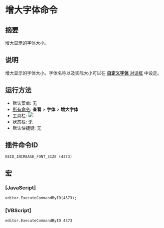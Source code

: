 # 增大字体命令

## 摘要

增大显示的字体大小。

## 说明

增大显示的字体大小。字体名称以及实际大小可以在 [**自定义字体** 对话框](../../dlg/properties/font/index) 中设定。

## 运行方法

- 默认菜单: 无
- [所有命令](../tools/all_commands): **查看** \> **字体** >
**增大字体**
- 工具栏: ![](../../images/increasefontsize..png)
- 状态栏: 无
- 默认快捷键: 无

## 插件命令ID

```
EEID_INCREASE_FONT_SIZE (4373)
```

## 宏

### \[JavaScript\]

```
editor.ExecuteCommandByID(4373);
```

### \[VBScript\]

```
editor.ExecuteCommandByID 4373
```
